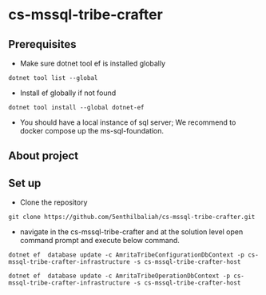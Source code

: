 # cs-mssql-tribe-crafter

## Prerequisites
- Make sure dotnet tool ef is installed globally
```shell
dotnet tool list --global
```
- Install ef globally if not found
```shell
dotnet tool install --global dotnet-ef
```
- You should have a local instance of sql server; We recommend to docker compose up the ms-sql-foundation.

## About project

## Set up
- Clone the repository
```shell
git clone https://github.com/5enthilbaliah/cs-mssql-tribe-crafter.git
```

- navigate in the cs-mssql-tribe-crafter and at the solution level open command prompt and execute below command.
```shell
dotnet ef  database update -c AmritaTribeConfigurationDbContext -p cs-mssql-tribe-crafter-infrastructure -s cs-mssql-tribe-crafter-host

dotnet ef  database update -c AmritaTribeOperationDbContext -p cs-mssql-tribe-crafter-infrastructure -s cs-mssql-tribe-crafter-host
```
